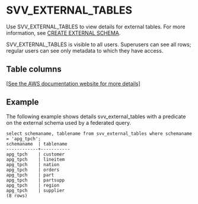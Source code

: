 # SVV\_EXTERNAL\_TABLES<a name="r_SVV_EXTERNAL_TABLES"></a>

Use SVV\_EXTERNAL\_TABLES to view details for external tables\. For more information, see [CREATE EXTERNAL SCHEMA](r_CREATE_EXTERNAL_SCHEMA.md)\.

SVV\_EXTERNAL\_TABLES is visible to all users\. Superusers can see all rows; regular users can see only metadata to which they have access\. 

## Table columns<a name="r_SVV_EXTERNAL_TABLES-table-columns"></a>

[\[See the AWS documentation website for more details\]](http://docs.aws.amazon.com/redshift/latest/dg/r_SVV_EXTERNAL_TABLES.html)

## Example<a name="r_SVV_EXTERNAL_TABLES-example"></a>

The following example shows details svv\_external\_tables with a predicate on the external schema used by a federated query\.

```
select schemaname, tablename from svv_external_tables where schemaname = 'apg_tpch';
schemaname  | tablename
------------+-----------
apg_tpch    | customer
apg_tpch    | lineitem
apg_tpch    | nation
apg_tpch    | orders
apg_tpch    | part
apg_tpch    | partsupp
apg_tpch    | region
apg_tpch    | supplier
(8 rows)
```